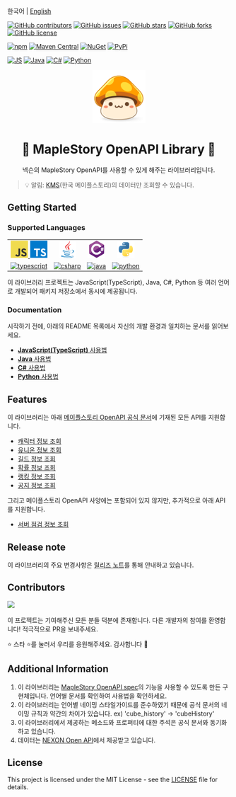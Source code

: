 한국어 | [English](./README-en.md) 

[![GitHub contributors](https://img.shields.io/github/contributors/SpiralMoon/maplestory.openapi.svg)](https://github.com/SpiralMoon/maplestory.openapi/graphs/contributors)
[![GitHub issues](https://img.shields.io/github/issues/SpiralMoon/maplestory.openapi.svg)](https://github.com/SpiralMoon/maplestory.openapi/issues)
[![GitHub stars](https://img.shields.io/github/stars/SpiralMoon/maplestory.openapi.svg)](https://github.com/SpiralMoon/maplestory.openapi/stargazers)
[![GitHub forks](https://img.shields.io/github/forks/SpiralMoon/maplestory.openapi.svg)](https://github.com/SpiralMoon/maplestory.openapi/network/members)
[![GitHub license](https://img.shields.io/github/license/SpiralMoon/maplestory.openapi.svg)](https://github.com/SpiralMoon/maplestory.openapi/blob/master/LICENSE)

[![npm](https://img.shields.io/npm/v/maplestory-openapi)](https://www.npmjs.com/package/maplestory-openapi)
[![Maven Central](https://img.shields.io/maven-central/v/dev.spiralmoon/maplestory-openapi)](https://search.maven.org/artifact/dev.spiralmoon/maplestory-openapi)
[![NuGet](https://img.shields.io/nuget/v/MapleStory.OpenAPI)](https://www.nuget.org/packages/MapleStory.OpenAPI)
[![PyPi](https://img.shields.io/pypi/v/maplestory-openapi)](https://pypi.org/project/maplestory-openapi)

[![JS](https://github.com/SpiralMoon/maplestory.openapi/actions/workflows/js_test.yaml/badge.svg)](https://github.com/SpiralMoon/maplestory.openapi/actions/workflows/js_test.yaml)
[![Java](https://github.com/SpiralMoon/maplestory.openapi/actions/workflows/java_test.yaml/badge.svg)](https://github.com/SpiralMoon/maplestory.openapi/actions/workflows/java_test.yaml)
[![C#](https://github.com/SpiralMoon/maplestory.openapi/actions/workflows/csharp_test.yaml/badge.svg)](https://github.com/SpiralMoon/maplestory.openapi/actions/workflows/csharp_test.yaml)
[![Python](https://github.com/SpiralMoon/maplestory.openapi/actions/workflows/python_test.yaml/badge.svg)](https://github.com/SpiralMoon/maplestory.openapi/actions/workflows/python_test.yaml)

<div align="center">
    <img src="./logo.png" width="120" height="120"/>
</div>
<h1 align="center">🍁 MapleStory OpenAPI Library 🍁</h1>
<p align="center">넥슨의 MapleStory OpenAPI를 사용할 수 있게 해주는 라이브러리입니다.</p>

>💡 알림: [KMS](https://maplestory.nexon.com/)(한국 메이플스토리)의 데이터만 조회할 수 있습니다.

## Getting Started
### Supported Languages
<div align="center">
    <table>
      <tr>
        <td align="center">
          <a href="https://www.npmjs.com/package/maplestory-openapi" target="_blank" rel="noreferrer">
            <img src="https://raw.githubusercontent.com/devicons/devicon/master/icons/javascript/javascript-original.svg" alt="javascript" width="40" height="40"/>
          </a>
          <a href="https://www.npmjs.com/package/maplestory-openapi" target="_blank" rel="noreferrer">
            <img src="https://raw.githubusercontent.com/devicons/devicon/master/icons/typescript/typescript-original.svg" alt="typescript" width="40" height="40"/>
          </a>
        </td>
        <td align="center">
          <a href="https://search.maven.org/artifact/dev.spiralmoon/maplestory-openapi" target="_blank" rel="noreferrer">
            <img src="https://raw.githubusercontent.com/devicons/devicon/master/icons/java/java-original.svg" alt="java" width="40" height="40"/>
          </a>
        </td>
        <td align="center">
          <a href="https://www.nuget.org/packages/MapleStory.OpenAPI" target="_blank" rel="noreferrer">
            <img src="https://raw.githubusercontent.com/devicons/devicon/master/icons/csharp/csharp-original.svg" alt="csharp" width="40" height="40"/>
          </a>
        </td>
        <td align="center">
          <a href="https://pypi.org/project/maplestory_openapi" target="_blank" rel="noreferrer">
            <img src="https://raw.githubusercontent.com/devicons/devicon/master/icons/python/python-original.svg" alt="python" width="40" height="40"/>
          </a>
        </td>
      </tr>
      <tr>
        <td align="center">
          <a href="https://www.npmjs.com/package/maplestory-openapi" target="_blank" rel="noreferrer">
            <img src="https://img.shields.io/npm/v/maplestory-openapi?label=" alt="typescript"/>
          </a>
        </td>
        <td align="center">
          <a href="https://search.maven.org/artifact/dev.spiralmoon/maplestory-openapi" target="_blank" rel="noreferrer">
            <img src="https://img.shields.io/maven-central/v/dev.spiralmoon/maplestory-openapi?label=" alt="csharp"/>
          </a>
        </td>
        <td align="center">
          <a href="https://www.nuget.org/packages/MapleStory.OpenAPI" target="_blank" rel="noreferrer">
            <img src="https://img.shields.io/nuget/v/MapleStory.OpenAPI?label=" alt="java"/>
          </a>
        </td>
        <td align="center">
          <a href="https://pypi.org/project/maplestory_openapi" target="_blank" rel="noreferrer">
            <img src="https://img.shields.io/pypi/v/maplestory-openapi?label=" alt="python"/>
          </a>
        </td>
      </tr>
    </table>
</div>

이 라이브러리 프로젝트는 JavaScript(TypeScript), Java, C#, Python 등 여러 언어로 개발되어 패키지 저장소에서 동시에 제공됩니다.
### Documentation
시작하기 전에, 아래의 README 목록에서 자신의 개발 환경과 일치하는 문서를 읽어보세요.

- [**JavaScript(TypeScript)** 사용법](./js/README.md)
- [**Java** 사용법](./java/README.md)
- [**C#** 사용법](./csharp/README.md)
- [**Python** 사용법](./python/README.md)

## Features

이 라이브러리는 아래 [메이플스토리 OpenAPI 공식 문서](https://openapi.nexon.com/game/maplestory)에 기재된 모든 API를 지원합니다.

- [캐릭터 정보 조회](https://openapi.nexon.com/game/maplestory/?id=14)
- [유니온 정보 조회](https://openapi.nexon.com/game/maplestory/?id=15)
- [길드 정보 조회](https://openapi.nexon.com/game/maplestory/?id=16)
- [확률 정보 조회](https://openapi.nexon.com/game/maplestory/?id=17)
- [랭킹 정보 조회](https://openapi.nexon.com/game/maplestory/?id=18)
- [공지 정보 조회](https://openapi.nexon.com/game/maplestory/?id=24)

그리고 메이플스토리 OpenAPI 사양에는 포함되어 있지 않지만, 추가적으로 아래 API를 지원합니다.

- [서버 점검 정보 조회](https://api.maplestory.nexon.com/soap/maplestory.asmx?op=GetInspectionInfo)

## Release note
이 라이브러리의 주요 변경사항은 [릴리즈 노트](https://github.com/SpiralMoon/maplestory.openapi/releases)를 통해 안내하고 있습니다.

## Contributors
<a href="https://github.com/SpiralMoon/maplestory.openapi/graphs/contributors">
    <img src="https://contrib.rocks/image?repo=SpiralMoon/maplestory.openapi" />
</a>

이 프로젝트는 기여해주신 모든 분들 덕분에 존재합니다. 다른 개발자의 참여를 환영합니다! 적극적으로 PR을 보내주세요.

⭐ 스타 ⭐를 눌러서 우리를 응원해주세요. 감사합니다 💖

## Additional Information

1. 이 라이브러리는 [MapleStory OpenAPI spec](https://openapi.nexon.com/game/maplestory)의 기능을 사용할 수 있도록 만든 구현체입니다. 언어별 문서를 확인하여 사용법을 확인하세요.
2. 이 라이브러리는 언어별 네이밍 스타일가이드를 준수하였기 때문에 공식 문서의 네이밍 규칙과 약간의 차이가 있습니다. ex) 'cube_history' -> 'cubeHistory'
3. 이 라이브러리에서 제공하는 메소드와 프로퍼티에 대한 주석은 공식 문서와 동기화하고 있습니다.
4. 데이터는 [NEXON Open API](https://openapi.nexon.com)에서 제공받고 있습니다.

## License

This project is licensed under the MIT License - see the [LICENSE](./LICENSE) file for details.
